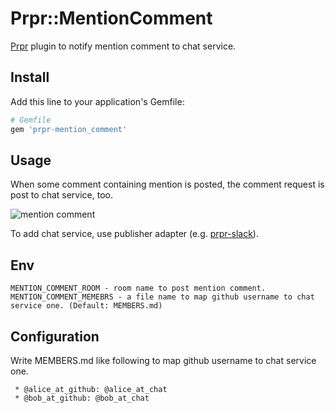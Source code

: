 # Prpr::MentionComment
[Prpr](https://github.com/mzp/prpr) plugin to notify mention comment to chat service.

## Install

Add this line to your application's Gemfile:

```ruby
# Gemfile
gem 'prpr-mention_comment'
```

## Usage
When some comment containing mention is posted, the comment request is post to chat service, too.

![mention comment](https://raw.githubusercontent.com/mzp/prpr-mention_comment/master/mention.png)

To add chat service, use publisher adapter (e.g. [prpr-slack](https://github.com/mzp/prpr-slack)).

## Env
```
MENTION_COMMENT_ROOM - room name to post mention comment.
MENTION_COMMENT_MEMEBRS - a file name to map github username to chat service one. (Default: MEMBERS.md)
```

## Configuration
Write MEMBERS.md like following to map github username to chat service one.

```
 * @alice_at_github: @alice_at_chat
 * @bob_at_github: @bob_at_chat
```
